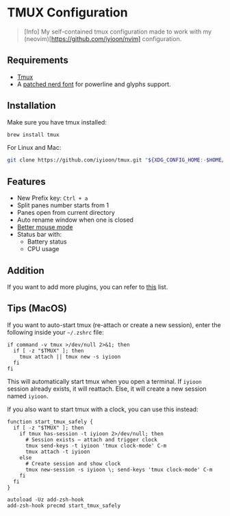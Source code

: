 # TMUX Configuration

> [Info]
> My self-contained tmux configuration made to work with my (neovim)[https://github.com/iyioon/nvim] configuration.

## Requirements

- [Tmux](https://github.com/tmux/tmux/wiki/Installing)
- A [patched nerd font](https://www.nerdfonts.com/) for powerline and glyphs support.

## Installation

Make sure you have tmux installed:

```bash
brew install tmux
```

For Linux and Mac:

```bash
git clone https://github.com/iyioon/tmux.git "${XDG_CONFIG_HOME:-$HOME/.config}"/tmux
```

## Features

- New Prefix key: `Ctrl + a`
- Split panes number starts from 1
- Panes open from current directory
- Auto rename window when one is closed
- [Better mouse mode](https://www.google.com/search?q=better+mouse+mode+tmux&sourceid=chrome&ie=UTF-8)
- Status bar with:
  - Battery status
  - CPU usage

## Addition

If you want to add more plugins, you can refer to [this](https://github.com/rothgar/awesome-tmux?tab=readme-ov-file) list.

## Tips (MacOS)

If you want to auto-start tmux (re-attach or create a new session), enter the following inside your `~/.zshrc` file:

```
if command -v tmux >/dev/null 2>&1; then
  if [ -z "$TMUX" ]; then
    tmux attach || tmux new -s iyioon
  fi
fi
```

This will automatically start tmux when you open a terminal. If `iyioon` session already exists, it will reattach. Else, it will create a new session named `iyioon`.

If you also want to start tmux with a clock, you can use this instead:

```
function start_tmux_safely {
  if [ -z "$TMUX" ]; then
    if tmux has-session -t iyioon 2>/dev/null; then
      # Session exists — attach and trigger clock
      tmux send-keys -t iyioon 'tmux clock-mode' C-m
      tmux attach -t iyioon
    else
      # Create session and show clock
      tmux new-session -s iyioon \; send-keys 'tmux clock-mode' C-m
    fi
  fi
}

autoload -Uz add-zsh-hook
add-zsh-hook precmd start_tmux_safely
```
